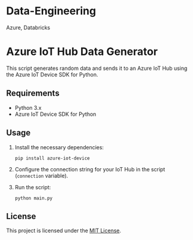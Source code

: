 # Data-Engineering
Azure, Databricks

# Azure IoT Hub Data Generator

This script generates random data and sends it to an Azure IoT Hub using the Azure IoT Device SDK for Python.

## Requirements

- Python 3.x
- Azure IoT Device SDK for Python

## Usage

1. Install the necessary dependencies:

    ```
    pip install azure-iot-device
    ```

2. Configure the connection string for your IoT Hub in the script (`connection` variable).

3. Run the script:

    ```
    python main.py
    ```

## License

This project is licensed under the [MIT License](LICENSE).
